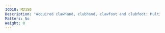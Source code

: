 ```yaml
---
ICD10: M2150
Description: "Acquired clawhand, clubhand, clawfoot and clubfoot: Multiple sites"
Matters: No
Weight: 0
---
```


